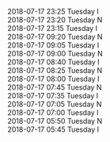 2018-07-17 23:25 Tuesday  I  
2018-07-17 23:20 Tuesday  N  
2018-07-17 23:15 Tuesday  I  
2018-07-17 09:20 Tuesday  N  
2018-07-17 09:05 Tuesday  I  
2018-07-17 09:00 Tuesday  N  
2018-07-17 08:40 Tuesday  I  
2018-07-17 08:25 Tuesday  N  
2018-07-17 08:00 Tuesday  I  
2018-07-17 07:45 Tuesday  N  
2018-07-17 07:35 Tuesday  I  
2018-07-17 07:05 Tuesday  N  
2018-07-17 07:00 Tuesday  I  
2018-07-17 05:50 Tuesday  N  
2018-07-17 05:45 Tuesday  I  
